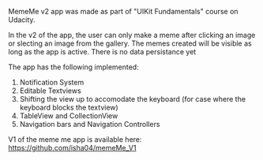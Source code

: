 MemeMe v2 app was made as part of "UIKit Fundamentals" course on Udacity.

In the v2 of the app, the user can only make a meme after clicking an image or slecting an image from the gallery. The memes created will be visible as long as the app is active. There is no data persistance yet

The app has the following implemented:
1. Notification System
2. Editable Textviews
3. Shifting the view up to accomodate the keyboard (for case where the keyboard blocks the textview)
4. TableView and CollectionView
5. Navigation bars and Navigation Controllers

V1 of the meme me app is available here: https://github.com/isha04/memeMe_V1


